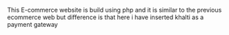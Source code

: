 This E-commerce website is build using php and it is similar to the previous ecommerce web but difference is that here i have inserted khalti as a payment gateway
